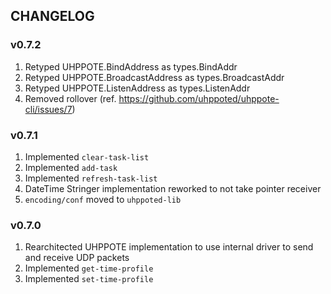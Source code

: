 ## CHANGELOG

### v0.7.2

1. Retyped UHPPOTE.BindAddress as types.BindAddr
2. Retyped UHPPOTE.BroadcastAddress as types.BroadcastAddr
3. Retyped UHPPOTE.ListenAddress as types.ListenAddr
4. Removed rollover (ref. https://github.com/uhppoted/uhppote-cli/issues/7)

### v0.7.1

1. Implemented `clear-task-list`
2. Implemented `add-task`
3. Implemented `refresh-task-list`
4. DateTime Stringer implementation reworked to not take pointer receiver
5. `encoding/conf` moved to `uhppoted-lib`

### v0.7.0

1. Rearchitected UHPPOTE implementation to use internal driver to send and receive UDP packets
2. Implemented `get-time-profile`
3. Implemented `set-time-profile`